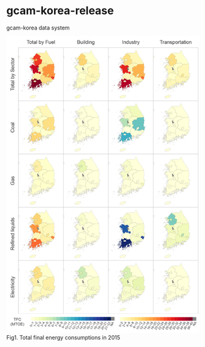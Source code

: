 # gcam-korea-release
gcam-korea data system

![TFCin2015](./res/TFCin2015.png)
Fig1. Total final energy consumptions in 2015
